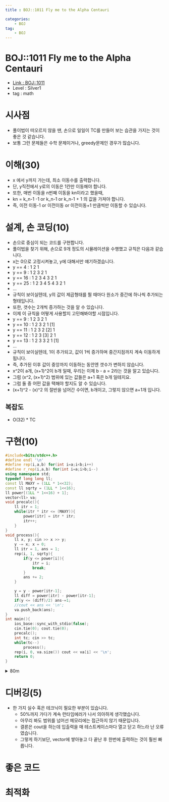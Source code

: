 ```yaml
---
title : BOJ::1011 Fly me to the Alpha Centauri

categories:
    - BOJ
tag:
    - BOJ
---
```

# BOJ::1011 Fly me to the Alpha Centauri
- [Link : BOJ::1011](https://www.acmicpc.net/problem/1011)
- Level : Silver1
- tag : math

# 시사점
- 풀이법이 떠오르지 않을 땐, 손으로 일일이 TC를 만들어 보는 습관을 가지는 것이 좋은 것 같습니다.
- 보통 그런 문제들은 수학 문제이거나, greedy문제인 경우가 많습니다.

# 이해(30)
- x 에서 y까지 가는데, 최소 이동수를 출력합니다.
- 단, y직전에서 y로의 이동은 1칸만 이동해야 합니다.
- 또한, 매번 이동을 n번째 이동을 kn이라고 했을때,
- kn = k_n-1 -1 or k_n-1 or k_n-1 + 1 의 값을 가져야 합니다.
- 즉, 이전 이동-1 or 이전이동 or 이전이동+1 만큼씩만 이동할 수 있습니다.

# 설계, 손 코딩(10)
- 손으로 중심이 되는 코드를 구현합니다.
- 풀이법을 찾기 위해, 손으로 9개 정도의 시뮬레이션을 수행했고 규칙은 다음과 같습니다.
- x는 0으로 고정시켜놓고, y에 대해서만 얘기하겠습니다.
- y == 4  : 1 2 1
- y == 9  : 1 2 3 2 1
- y == 16 : 1 2 3 4 3 2 1
- y == 25 : 1 2 3 4 5 4 3 2 1
- ...
- 규칙이 보이실텐데, y의 값이 제곱형태를 띌 때마다 원소가 중간에 하나씩 추가되는 형태입니다.
- 또한, 갯수는 2개씩 증가하는 것을 알 수 있습니다.
- 이제 이 규칙을 어떻게 사용할지 고민해봐야할 시점입니다.
- y == 9  : 1 2 3  2  1
- y == 10 : 1 2 3  2  1 [1]
- y == 11 : 1 2 3  2 [2] 1
- y == 12 : 1 2 3 [3] 2  1
- y == 13 : 1 2 3  3  2  1 [1]
- ...
- 규칙이 보이실텐데, 1이 추가되고, 값이 1씩 증가하며 중간지점까지 계속 이동하게 됩니다.
- 즉, 추가된 이후 값이 중앙까지 이동하는 동안엔 갯수가 변하지 않습니다.
- x^2이 a개, (x+1)^2이 b개 일때, 우리는 이제 b - a = 2라는 것을 알고 있습니다.
- 그럼 (x^2, (x+1)^2) 범위에 있는 값들은 a+1 혹은 b개 일테지요.
- 그럼 둘 중 어떤 값을 택해야 할지도 알 수 있습니다.
- (x+1)^2 - (x)^2 의 절반을 넘어간 수이면, b개이고, 그렇지 않으면 a+1개 입니다.

## 복잡도
- O(32) * TC

# 구현(10)

```cpp
#include<bits/stdc++.h>
#define endl '\n'
#define rep(i,a,b) for(int i=a;i<b;i++)
#define r_rep(i,a,b) for(int i=a;i>b;i--)
using namespace std;
typedef long long ll;
const ll MAXY = (1LL * 1<<32);
const ll sqrty = (1LL * 1<<16);
ll power[(1LL * 1<<16) + 1];
vector<ll> va;
void precalc(){
    ll itr = 1;
    while(itr * itr <= (MAXY)){
        power[itr] = itr * itr;
        itr++;
    }
}
void process(){
    ll x, y; cin >> x >> y;
    y -= x; x = 0;
    ll itr = 1, ans = 1;
    rep(i, 1, sqrty){
        if(y <= power[i]){
            itr = i;
            break;
        }
        ans += 2;
    }

    y = y - power[itr-1];
    ll diff = power[itr] - power[itr-1];
    if(y <= (diff)/2) ans-=1;
    //cout << ans << '\n';
    va.push_back(ans);
}
int main(){
    ios_base::sync_with_stdio(false);
    cin.tie(0); cout.tie(0);
    precalc();
    int tc; cin >> tc;
    while(tc--)
        process();
    rep(i, 0, va.size()) cout << va[i] << '\n';
    return 0;
}
```
<details markdown="1">
<summary> 80m </summary>
- 이전에 풀이법은 생각보다 naive해서, cout으로 판정이 갈릴만큼 턱걸이였던것 같습니다.
- 그래도 새로운 것을 하나배웠었고,
- 이번엔, O(logn)에 x값을 찾는 이분탐색을 활용하였습니다.
- 따라서, 복잡도는 O(TC * logn)이 됩니다.
- 하지만, 풀이시간을 보면 약점이 드러나는 것 같습니다.
  - (10m) : 아직 off-by-one 실수를 많이 하고,
  - (20m) : 이분 탐색 logic을 한번에 깔끔하게 코딩하지 못합니다.

```cpp
// 실수(10m) : 어디선가 overflow난듯, 그냥 모든 타입 ll로 바꾸니까 바로 맞네
#include<iostream>
#include<vector>
#include<algorithm>
#define endl '\n'
#define pb push_back
#define all(v) (v).begin(), (v).end()
#define rep(i,a,b) for(int i=a;i<b;i++)
typedef long long ll;
using namespace std;

// 실수(4 + 16) : 이분 탐색 인덱스 조정
ll bs(ll x){
    ll st = 0, en = (ll)1<<32, mid = 0;
    while(st < en){
        mid = (st + en)/2;
        if(mid * mid < x && x <= (mid+1) * (mid+1)){
            return (int)mid;
        }else if(x <= mid * mid){
            en = mid;
        }else if(x > (mid+1) * (mid+1)){
            st = mid+1;
        }else{
            while(1);
        }
    }
    return -1;
}
void process(){
    ll a, b; cin >> a >> b;
    ll len = b - a;
    // bs : find -> [x^2 < len <= (x+1)^2]
    ll x = bs((ll)len);
    ll ans = 2 * (x+1) - 1;
    ll half = ((x+1) * (x+1) + (x) * (x)) / 2; // 실수(12m) : off-by-one 빡세다
    if(len <= half){
        ans -= 1;
    }
    cout << ans << endl;
}
int main(){
    ios_base::sync_with_stdio(false);
    cin.tie(0); cout.tie(0);
    int tc; cin >> tc;
    while(tc--)
        process();
    return 0;
}
```

</details>


# 디버깅(5)
- 한 가지 실수 혹은 테크닉이 필요한 부분이 있습니다.
  - 50%까지 가다가 계속 런타임에러가 나서 의아하게 생각했습니다.
  - 아무리 봐도 범위를 넘어선 메모리에는 접근하지 않기 때문입니다.
  - 결론은 cout을 하는데 입출력을 매 테스트케이스마다 열고 닫고 하느라 난 오류였습니다.
  - 그렇게 하기보단, vector에 쌓아놓고 다 끝난 후 한번에 출력하는 것이 훨씬 빠릅니다.

# 좋은 코드

# 최적화
